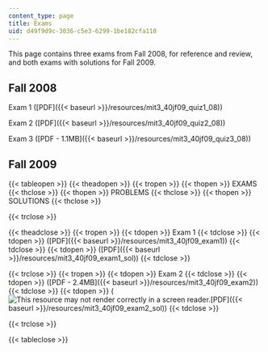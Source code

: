 ```yaml
---
content_type: page
title: Exams
uid: d49f9d9c-3036-c5e3-6299-1be182cfa110
---
```


This page contains three exams from Fall 2008, for reference and review, and both exams with solutions for Fall 2009.

Fall 2008
---------

Exam 1 ([PDF]({{< baseurl >}}/resources/mit3_40jf09_quiz1_08))

Exam 2 ([PDF]({{< baseurl >}}/resources/mit3_40jf09_quiz2_08))

Exam 3 ([PDF - 1.1MB]({{< baseurl >}}/resources/mit3_40jf09_quiz3_08))

Fall 2009
---------

{{< tableopen >}}
{{< theadopen >}}
{{< tropen >}}
{{< thopen >}}
EXAMS
{{< thclose >}}
{{< thopen >}}
PROBLEMS
{{< thclose >}}
{{< thopen >}}
SOLUTIONS
{{< thclose >}}

{{< trclose >}}

{{< theadclose >}}
{{< tropen >}}
{{< tdopen >}}
Exam 1
{{< tdclose >}}
{{< tdopen >}}
([PDF]({{< baseurl >}}/resources/mit3_40jf09_exam1))
{{< tdclose >}}
{{< tdopen >}}
([PDF]({{< baseurl >}}/resources/mit3_40jf09_exam1_sol))
{{< tdclose >}}

{{< trclose >}}
{{< tropen >}}
{{< tdopen >}}
Exam 2
{{< tdclose >}}
{{< tdopen >}}
([PDF - 2.4MB]({{< baseurl >}}/resources/mit3_40jf09_exam2))
{{< tdclose >}}
{{< tdopen >}}
(![This resource may not render correctly in a screen reader.](/images/inacessible.gif)[PDF]({{< baseurl >}}/resources/mit3_40jf09_exam2_sol))
{{< tdclose >}}

{{< trclose >}}

{{< tableclose >}}